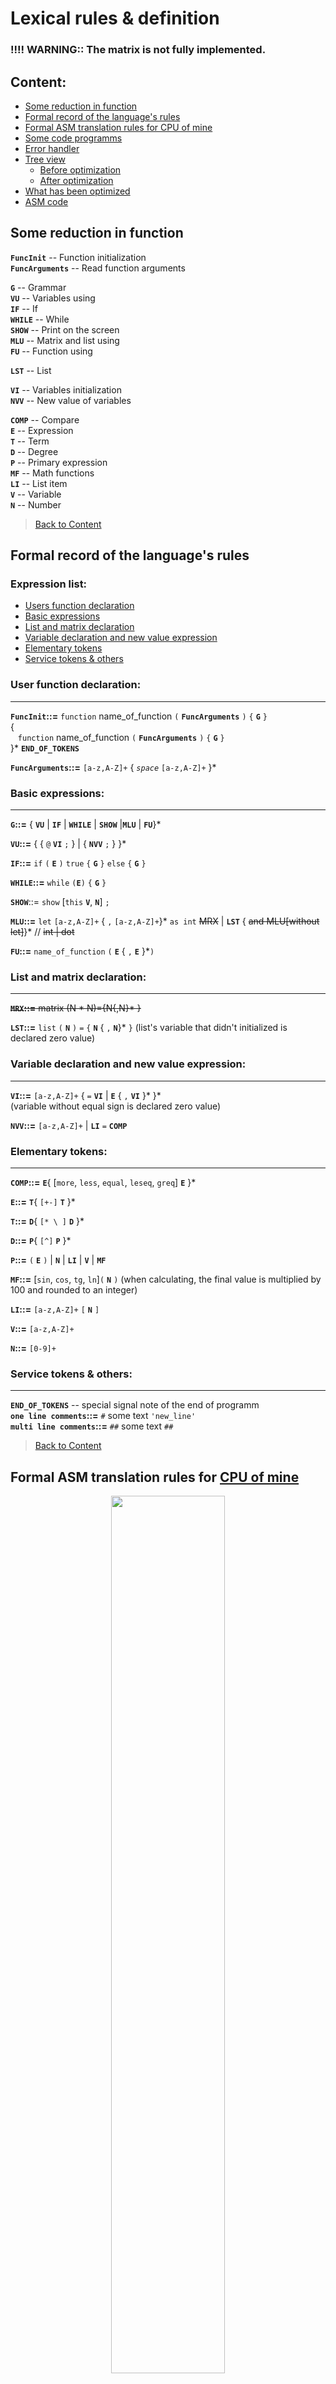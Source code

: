 # Lexical rules & definition
### !!!! WARNING:: The matrix is not fully implemented.
## Content:
- [Some reduction in function](#Some-reduction-in-function)	
- [Formal record of the language's rules](#Formal-record-of-the-languages-rules)	
- [Formal ASM translation rules for CPU of mine](#Formal-ASM-translation-rules-for--CPU-of-mine)
- [Some code programms](#Some-code-programms) 
- [Error handler](#Error-handler)
- [Tree view](#Tree-view)	
	- [Before optimization](#Before-optimization)
	- [After optimization](#After-optimization)
- [What has been optimized](#What-has-been-optimized)
- [ASM code](#ASM-code)
## Some reduction in function
**`FuncInit`** -- Function initialization			\
**`FuncArguments`** -- Read function arguments		

**`G`** -- Grammar						\
**`VU`** -- Variables using					\
**`IF`** -- If						\
**`WHILE`** -- While						\
**`SHOW`** -- Print on the screen				\
**`MLU`** -- Matrix and list using				\
**`FU`** -- Function using					

**`LST`** -- List						

**`VI`** -- Variables initialization				\
**`NVV`** -- New value of variables				

**`COMP`** -- Compare						\
**`E`** -- Expression						\
**`T`** -- Term						\
**`D`** -- Degree						\
**`P`** -- Primary expression					\
**`MF`** -- Math functions					\
**`LI`** -- List item						\
**`V`** -- Variable						\
**`N`** -- Number					

>[Back to Content](#content)
## Formal record of the language's rules
### Expression list:
* [Users function declaration](#user-function-declaration)
* [Basic expressions](#basic-expressions)
* [List and matrix declaration](#list-and-matrix-declaration)
* [Variable declaration and new value expression](#variable-declaration-and-new-value-expression)
* [Elementary tokens](#elementary-tokens)
* [Service tokens & others](#service-tokens--others)
### User function declaration:
- - -
**`FuncInit`::=** `function` name_of_function `(` **`FuncArguments`** `)` `{` **`G`** `}`	\
{ \
&nbsp;&nbsp;&nbsp;`function` name_of_function `(` **`FuncArguments`** `)` `{` **`G`** `}`		\
}* **`END_OF_TOKENS`** 

**`FuncArguments`::=** `[a-z,A-Z]+` { _`space`_ `[a-z,A-Z]+` }*
### Basic expressions:
- - -
**`G`::=** { **`VU`** | **`IF`** | **`WHILE`** | **`SHOW`** |**`MLU`** | **`FU`**}* 

**`VU`::=** { { `@` **`VI`** `;` } | { **`NVV`** `;` } }* 

**`IF`::=** `if` `(` **`E`** `)` `true` `{` **`G`** `}` `else` `{` **`G`** `}` 	

**`WHILE`::=** `while` `(`**`E`**`)` `{` **`G`** `}`	

**`SHOW`**::= `show` [`this` **`V`**, **`N`**] `;`		

**`MLU`::=**  `let` `[a-z,A-Z]+` { `,` `[a-z,A-Z]+`}* `as int` ~~MRX~~ | **`LST`** { ~~and MLU[without let]~~}* // ~~int | dot~~ 

**`FU`::=** `name_of_function` `(` **`E`** { `,` **`E`** }*`)`
### List and matrix declaration:
- - -
~~**`MRX`::=** matrix (N * N)={N{,N}* }~~	

**`LST`::=** `list`   `(` **`N`** `)` `=` `{` **`N`** { `,` **`N`**}* `}`
(list's variable  that didn't initialized is declared zero value)
### Variable declaration and new value expression:
- - -
**`VI`::=** `[a-z,A-Z]+` { `=` **`VI`** | **`E`** { `,` **`VI`** }* }*	
(variable without equal sign is declared zero value)	

**`NVV`::=** `[a-z,A-Z]+` | **`LI`** `=` **`COMP`**

### Elementary tokens:
- - -
**`COMP`::=** **`E`**{ [`more`, `less`, `equal`, `leseq`, `greq`] **`E`** }*	

**`E`::=** **`T`**{ `[+-]` **`T`** }*	

**`T`::=** **`D`**{ `[* \ ]` **`D`** }*	

**`D`::=** **`P`**{ `[^]` **`P`** }*	

**`P`::=** `(` **`E`** `)` | **`N`** | **`LI`** | **`V`** | **`MF`**	

**`MF`::=** [`sin`, `cos`, `tg`, `ln`]`(` **`N`** `)` (when calculating, the final value is multiplied by 100 and rounded to an integer)	

**`LI`::=** `[a-z,A-Z]+` `[` **`N`** `]`

**`V`::=** `[a-z,A-Z]+`	

**`N`::=** `[0-9]+`	
### Service tokens & others:
- - -
**`END_OF_TOKENS`** -- special signal note of the end of programm	\
**`one line comments`::=** `#` some text `'new_line'`	\
**`multi line comments`::=** `##` some text `##`

>[Back to Content](#content)
## Formal ASM translation rules for  [CPU of mine](https://github.com/UniverTime/CPU)
<p align="center">
	<img src="README/if_while.png" 
		width="60%" 
		style="background-color: transparent;"
<p>

>[Back to Content](#content)
## Some code programms
```
function examle ( argA argB)
{
  @bec = all = (1 + 2 + argA), x = y = 1, regC;
  
  @zero;

  if ( 12 )
  true
  {
    bec = 3 * 1 - 2;
  }
  else
  {}

  while ( bec )
  { 
    @DF;
  }

  let OneList   as
     #TwoList   as 
     #ThreeList as
  int list (3) = {2 + 1 * 13 - 12 - bec, 24}

  bec = 1;
}

function main () 
{
  @Zero;
  
  Zero = 1 more Zero + ln(10) / 100;

  let ThreeList as
  int list (3) = {2, 24}

  #ThreeList[1] = ThreeList[1] + 111;

  Zero = ThreeList[1] + 111;

  show this ThreeList;

  if(Zero) true{}
  else
  {
    show this Zero;
  }

  show 345;

  examle (1, ThreeList[2])
}
```

>[Back to Content](#content)
 
## Error handler

**If you made any mistakes during the writing process (such as incorrect type or forgot to declare a variable, specified an incorrect function name, etc.), then on the command line, you will see the type of problem and in detail where it is located.**

### Looks like:

```
----     ERRORS     ----

noValue_examle ;
 ^
 ^ error here
Line 7, Column 10

variable noValue_examle didn't initialize.
```

 >[Back to Content](#content)

## Tree view
> ### **Before the conversion to ASM code begins, the tree undergoes preliminary optimization (removing empty blocks, collapsing constants, and others).**
### Before optimization:
![](README/Examples/unoptimizedDumpTree.png)
### After optimization:
![](README/Examples/dump.png)
## What has been optimized?
### Unoptimized
>![](README/Examples/unoptimized.png)

### Optimized
>![](README/Examples/optimized.png)

>[Back to Content](#content)
## ASM code
```
PUSH 0
POP [15]

PUSH [15]
PUSH 2
ADD

PUSH 1
	JA IF_END0
PUSH 0

JMP IF_FALSE0
	IF_END0:
PUSH 1

	IF_FALSE0:
POP [15]

PUSH 2
POP [16]

PUSH 24
POP [17]

PUSH 0
POP [18]

PUSH 3
POP [19]

PUSH [17]
PUSH 111
ADD

POP [15]

PUSH [19]
OUT

PUSH [15]
PUSH 0
 	JB IF_FALSE1

	JMP IF_END1
	IF_FALSE1:

PUSH [15]
OUT

	IF_END1:

PUSH 345
OUT

PUSH [18]

CALL examle
HLT


examle:

POP [2]
POP [1]

PUSH 3
PUSH [1]
ADD

POP [4]

PUSH [4]
POP [3]

PUSH 1
POP [6]

PUSH [6]
POP [5]

PUSH 0
POP [7]

PUSH 0
POP [8]

PUSH 12
PUSH 0
 	JB IF_FALSE2

PUSH 1
POP [3]

	JMP IF_END2
	IF_FALSE2:

	IF_END2:

	WHILE_HEAD3:

PUSH [3]
PUSH 0
 	JB WHILE_END3

PUSH 0
POP [9]

	JMP WHILE_HEAD3
	WHILE_END3:

PUSH 3
PUSH [3]
SUB

POP [10]

PUSH 24
POP [11]

PUSH 0
POP [12]

PUSH 3
POP [13]

PUSH 1
POP [3]

RET

```
>[Back to Content](#content)
## ©Copyright
<p align="center">
	<img src="README/MIPT_logo\mipt1.png" 
		width="50%" 
		style="background-color: transparent;"
	/>
	<img src="README/MIPT_logo\greyFRKT.png" 
		width="30%"
		style="background-color: transparent;"
	/>
<p>

